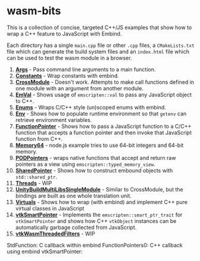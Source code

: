 # wasm-bits

This is a collection of concise, targeted C++/JS examples that show how to wrap a C++ feature to JavaScript with Embind.

Each directory has a single `main.cpp` file or other `.cpp` files, a `CMakeLists.txt` file which can generate the build system files and an `index.html` file which can be used to test the wasm module in a browser.

1. [**Args**](https://github.com/jspanchu/wasm-bits/tree/main/Args) - Pass command line arguments to a main function.
2. [**Constants**](https://github.com/jspanchu/wasm-bits/tree/main/Constants) - Wrap constants with embind.
3. [**CrossModule**](https://github.com/jspanchu/wasm-bits/tree/main/CrossModule) - Doesn't work. Attempts to make call functions defined in one module with an argument from another module.
4. [**EmVal**](https://github.com/jspanchu/wasm-bits/tree/main/EmVal) - Shows usage of `emscripten::val` to pass any JavaScript object to C++.
5. [**Enums**](https://github.com/jspanchu/wasm-bits/tree/main/Enums) - Wraps C/C++ style (un)scoped enums with embind.
6. [**Env**](https://github.com/jspanchu/wasm-bits/tree/main/Env) - Shows how to populate runtime environment so that `getenv` can retrieve environment variables.
7. [**FunctionPointer**](https://github.com/jspanchu/wasm-bits/tree/main/FunctionPointer) - Shows how to pass a JavaScript function to a C/C++ function that accepts a function pointer and then invoke that JavaScript function from C++.
8. [**Memory64**](https://github.com/jspanchu/wasm-bits/tree/main/Memory64) - node.js example tries to use 64-bit integers and 64-bit memory.
9. [**PODPointers**](https://github.com/jspanchu/wasm-bits/tree/main/PODPointers) - wraps native functions that accept and return raw pointers as a view using `emscripten::typed_memory_view`.
10. [**SharedPointer**](https://github.com/jspanchu/wasm-bits/tree/main/SharedPointer) - Shows how to construct embound objects with `std::shared_ptr`.
11. [**Threads**](https://github.com/jspanchu/wasm-bits/tree/main/Threads) - WIP
12. [**UnityBuildMultiLibsSingleModule**](https://github.com/jspanchu/wasm-bits/tree/main/UnityBuildMultiLibsSingleModule) - Similar to CrossModule, but the bindings are built as one whole translation unit.
13. [**Virtuals**](https://github.com/jspanchu/wasm-bits/tree/main/Virtuals) - Shows how to wrap (with embind) and implement C++ pure virtual classes in JavaScript
14. [**vtkSmartPointer**](https://github.com/jspanchu/wasm-bits/tree/main/vtkSmartPointer) - Implements the `emscripten::smart_ptr_trait` for `vtkSmartPointer` and shows how C++ `vtkObject` instances can be automatically garbage collected from JavaScript.
15. [**vtkWasmThreadedFilters**](https://github.com/jspanchu/wasm-bits/tree/main/vtkWasmThreadedFilters) - WIP


StdFunction: C callback within embind
FunctionPointers0: C++ callback using embind
vtkSmartPointer:
